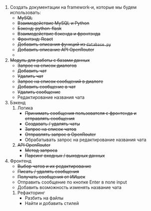 1. Создать документации на framework-и, которые мы будем использовать:
   - ~~MySQL~~
   - ~~Взаимодействие MySQL и Python~~
   - ~~Бэкенд: python-flask~~
   - ~~Взаимодействие бэкенда и фронтэнда~~
   - ~~Фронтэнд: React~~
   - ~~Добавить описания функций из `database.py`~~
   - ~~Добавить описание API OpenRouter~~
   -
2. ~~Модуль для работы с базами данных~~
   - ~~Запрос на список диалогов~~
   - ~~Добавить чат~~
   - ~~Удалить чат~~
   - ~~Запрос на список сообщений в диалоге~~
   - ~~Добавить сообщение в чат~~
   - ~~Удалить сообщение~~
   - Редактирование названия чата
3. Бэкенд
   1. Логика
      - ~~Принимать сообщения пользователя с фронтенда и отправлять сообщения~~
      - ~~Создавать / удалять чаты~~
      - ~~Запрос на список чатов~~
      - ~~Отправлять запрос в OpenRouter~~
      - Обрабатывать запрос на редактирование названия чата
   2. ~~API OpenRouter~~
      - ~~Метод запроса~~
      - ~~Парсинг входных / выходных данных~~
4. Фронтенд
   - ~~Выбор чатов и их редактирование~~
   - ~~Писать / удалять сообщения~~
   - ~~Получать сообщения от ИИшек~~
   - Отправить сообщение по кнопке Enter в поле input
   - Добавить возможность изменять название чата
   1. Рефакторинг
      - Разбить на файлы
      - Найти и добавить стилей
